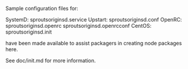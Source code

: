Sample configuration files for:

SystemD: sproutsoriginsd.service
Upstart: sproutsoriginsd.conf
OpenRC:  sproutsoriginsd.openrc
         sproutsoriginsd.openrcconf
CentOS:  sproutsoriginsd.init

have been made available to assist packagers in creating node packages here.

See doc/init.md for more information.

